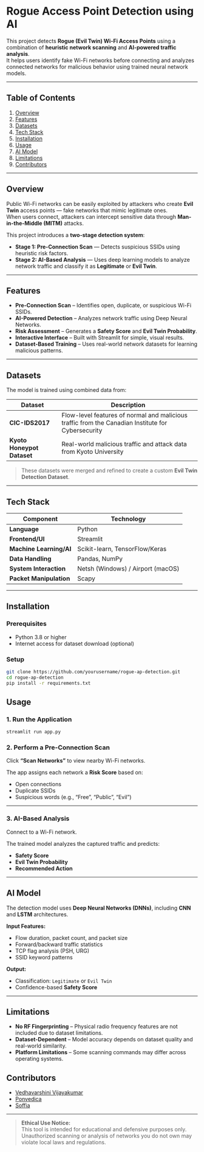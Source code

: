 # Rogue Access Point Detection using AI

This project detects **Rogue (Evil Twin) Wi-Fi Access Points** using a combination of **heuristic network scanning** and **AI-powered traffic analysis**.  
It helps users identify fake Wi-Fi networks before connecting and analyzes connected networks for malicious behavior using trained neural network models.

---

## Table of Contents

1. [Overview](#overview)
2. [Features](#features)
3. [Datasets](#datasets)
4. [Tech Stack](#tech-stack)
5. [Installation](#installation)
6. [Usage](#usage)
7. [AI Model](#ai-model)
8. [Limitations](#limitations)
9. [Contributors](#contributors)

---

## Overview

Public Wi-Fi networks can be easily exploited by attackers who create **Evil Twin** access points — fake networks that mimic legitimate ones.  
When users connect, attackers can intercept sensitive data through **Man-in-the-Middle (MITM)** attacks.

This project introduces a **two-stage detection system**:

- **Stage 1: Pre-Connection Scan** — Detects suspicious SSIDs using heuristic risk factors.
- **Stage 2: AI-Based Analysis** — Uses deep learning models to analyze network traffic and classify it as **Legitimate** or **Evil Twin**.

---

## Features

- **Pre-Connection Scan** – Identifies open, duplicate, or suspicious Wi-Fi SSIDs.  
- **AI-Powered Detection** – Analyzes network traffic using Deep Neural Networks.  
- **Risk Assessment** – Generates a **Safety Score** and **Evil Twin Probability**.  
- **Interactive Interface** – Built with Streamlit for simple, visual results.  
- **Dataset-Based Training** – Uses real-world network datasets for learning malicious patterns.  

---

## Datasets

The model is trained using combined data from:

| Dataset | Description |
|----------|--------------|
| **CIC-IDS2017** | Flow-level features of normal and malicious traffic from the Canadian Institute for Cybersecurity |
| **Kyoto Honeypot Dataset** | Real-world malicious traffic and attack data from Kyoto University |

> These datasets were merged and refined to create a custom **Evil Twin Detection Dataset**.

---

## Tech Stack

| Component | Technology |
|------------|-------------|
| **Language** | Python |
| **Frontend/UI** | Streamlit |
| **Machine Learning/AI** | Scikit-learn, TensorFlow/Keras |
| **Data Handling** | Pandas, NumPy |
| **System Interaction** | Netsh (Windows) / Airport (macOS) |
| **Packet Manipulation** | Scapy |

---

## Installation

### Prerequisites

- Python 3.8 or higher  
- Internet access for dataset download (optional)  

### Setup

```bash
git clone https://github.com/yourusername/rogue-ap-detection.git
cd rogue-ap-detection
pip install -r requirements.txt
```

## Usage 

### 1. Run the Application
```bash
streamlit run app.py
```

### 2. Perform a Pre-Connection Scan

Click **“Scan Networks”** to view nearby Wi-Fi networks.

The app assigns each network a **Risk Score** based on:
- Open connections  
- Duplicate SSIDs  
- Suspicious words (e.g., “Free”, “Public”, “Evil”)  

---

### 3. AI-Based Analysis

Connect to a Wi-Fi network.

The trained model analyzes the captured traffic and predicts:
- **Safety Score**  
- **Evil Twin Probability**  
- **Recommended Action**  

---

## AI Model

The detection model uses **Deep Neural Networks (DNNs)**, including **CNN** and **LSTM** architectures.

**Input Features:**
- Flow duration, packet count, and packet size  
- Forward/backward traffic statistics  
- TCP flag analysis (PSH, URG)  
- SSID keyword patterns  

**Output:**
- Classification: `Legitimate` or `Evil Twin`  
- Confidence-based **Safety Score**

---

## Limitations

- **No RF Fingerprinting** – Physical radio frequency features are not included due to dataset limitations.  
- **Dataset-Dependent** – Model accuracy depends on dataset quality and real-world similarity.  
- **Platform Limitations** – Some scanning commands may differ across operating systems.  

## Contributors  

- [Vedhavarshini Vijayakumar](https://github.com/vedha73varshini)
- [Ponvedica](https://github.com/ponvedica)  
- [Soffia](https://github.com/Soffia-275)  


---

>  **Ethical Use Notice:**  
> This tool is intended for educational and defensive purposes only.  
> Unauthorized scanning or analysis of networks you do not own may violate local laws and regulations.
